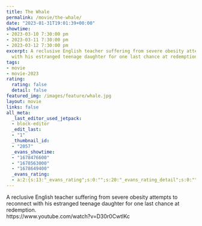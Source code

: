 ```yaml
---
title: The Whale
permalink: /movie/the-whale/
date: "2023-01-31T19:01:39+00:00"
showtime:
- 2023-03-10 7:30:00 pm
- 2023-03-11 7:30:00 pm
- 2023-03-12 7:30:00 pm
excerpt: A reclusive English teacher suffering from severe obesity attempts to reconnect
  with his estranged teenage daughter for one last chance at redemption.
tags:
- movie
- movie-2023
rating:
  rating: false
  detail: false
featured_img: /images/feature/whale.jpg
layout: movie
links: false
all_meta:
  _last_editor_used_jetpack:
  - block-editor
  _edit_last:
  - "1"
  _thumbnail_id:
  - "2057"
  _evans_showtime:
  - "1678476600"
  - "1678563000"
  - "1678649400"
  _evans_rating:
  - a:2:{s:13:"_evans_rating";s:0:"";s:20:"_evans_rating_detail";s:0:"";}
---
```


<div class="page_wrap movie_wrap"><main class="smaller  subtle show_search_false" id="main"><section class="inner_content movie_content backdrop poster"><div class="header large border first"><div class="keyboard_s custom_bg"><div class="single_column"><section class="images inner" id="original_header"><div class="header_poster_wrapper false"><section class="header poster"><div class="header_info"><div class="overview" dir="auto">A reclusive English teacher suffering from severe obesity attempts to reconnect with his estranged teenage daughter for one last chance at redemption.</div></div></section></div></section></div></div></div></section></main></div>https://www.youtube.com/watch?v=D30r0CwtIKc 